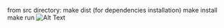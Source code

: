 from src directory:
make dist (for dependencies installation)
make install
make run
![Alt Text]([https://media.giphy.com/media/vFKqnCdLPNOKc/giphy.gif](https://github.com/Ethertrust/3D_Viewer/blob/main/materials/bootle.gif))
